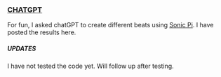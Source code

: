 ### [CHATGPT](https://openai.com/blog/chatgpt/) 

For fun, I asked chatGPT to create different beats using [Sonic Pi](https://sonic-pi.net/). 
I have posted the results here. 

##### UPDATES

I have not tested the code yet. Will follow up after testing. 


